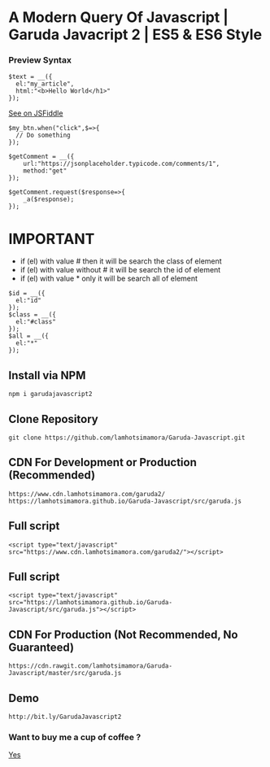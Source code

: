 # A Modern Query Of Javascript | Garuda Javacript 2 | ES5 & ES6 Style

### Preview Syntax 
```
$text = __({
  el:"my_article",
  html:"<b>Hello World</h1>"
});
```
<a href="https://jsfiddle.net/steoa1xn/1/">See on JSFiddle</a>
```
$my_btn.when("click",$=>{
  // Do something 
});

$getComment = __({
    url:"https://jsonplaceholder.typicode.com/comments/1",
    method:"get"
});

$getComment.request($response=>{
    _a($response);
});
```

# IMPORTANT
- if (el) with value # then it will be search the class of element
- if (el) with value without # it will be search the id of element
- if (el) with value * only it will be search all of element
```
$id = __({
  el:"id"
});
$class = __({
  el:"#class"
});
$all = __({
  el:"*"
});
```

## Install via NPM
```
npm i garudajavascript2
```

## Clone Repository
```
git clone https://github.com/lamhotsimamora/Garuda-Javascript.git
```

## CDN For Development or Production (Recommended)
```
https://www.cdn.lamhotsimamora.com/garuda2/ 
https://lamhotsimamora.github.io/Garuda-Javascript/src/garuda.js
```
## Full script
```
<script type="text/javascript" src="https://www.cdn.lamhotsimamora.com/garuda2/"></script>
```
## Full script
```
<script type="text/javascript" src="https://lamhotsimamora.github.io/Garuda-Javascript/src/garuda.js"></script>
```

## CDN For Production (Not Recommended, No Guaranteed)
```
https://cdn.rawgit.com/lamhotsimamora/Garuda-Javascript/master/src/garuda.js
```


## Demo
```
http://bit.ly/GarudaJavascript2
```

### Want to buy me a cup of coffee ?
<a href="http://ko-fi.com/Z8Z579XC">Yes</a>

